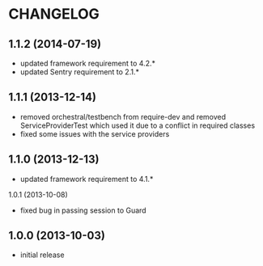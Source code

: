 CHANGELOG
=========

1.1.2 (2014-07-19)
------------------

* updated framework requirement to 4.2.*
* updated Sentry requirement to 2.1.*

1.1.1 (2013-12-14)
------------------

* removed orchestral/testbench from require-dev and removed ServiceProviderTest which used it due to a conflict in
  required classes
* fixed some issues with the service providers

1.1.0 (2013-12-13)
------------------

* updated framework requirement to 4.1.*

1.0.1 (2013-10-08)

* fixed bug in passing session to Guard

1.0.0 (2013-10-03)
------------------

* initial release

